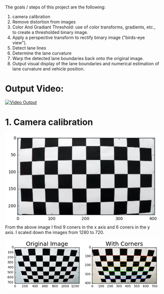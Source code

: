 The goals / steps of this project are the following:

1.  camera calibration 
2.  Remove distortion from images
3.  Color And Gradiant Threshold: use of color transforms, gradients, etc., to create a thresholded binary image.
4.  Apply a perspective transform to rectify binary image ("birds-eye view").
5.  Detect lane lines
6.  Determine the lane curvature
7.  Warp the detected lane boundaries back onto the original image.
8.  Output visual display of the lane boundaries and numerical estimation of lane curvature and vehicle position.

# Output Video: 
[![Video Output](https://i.ytimg.com/vi/_u6I9w6048w/3.jpg?time=1486986474285)](https://www.youtube.com/watch?v=_u6I9w6048w)

# 1. Camera calibration 
![No of Corners](https://github.com/parthasen/SDC/blob/P4/output_images/0.png)
From the above image I find 9 coners in the x axis and 6 coners in the y axis. I scaled down the images from 1280 to 720. 

![Calibration result](https://github.com/parthasen/SDC/blob/P4/output_images/1.png)

